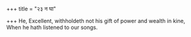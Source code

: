 +++
title = "२३ न घा"

+++
He, Excellent, withholdeth not his gift of power and wealth in kine,  
     When he hath listened to our songs.